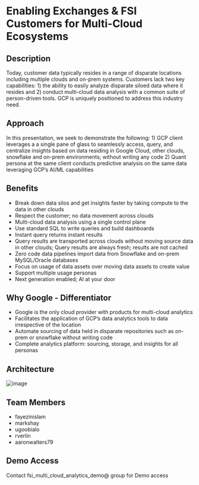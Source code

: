 # Enabling Exchanges & FSI Customers for Multi-Cloud Ecosystems

## Description
Today, customer data typically resides in a range of disparate locations including multiple clouds and on-prem systems. Customers lack two key capabilities: 1) the ability to easily analyze disparate siloed data where it resides and 2) conduct multi-cloud data analysis with a common suite of person-driven tools. GCP is uniquely positioned to address this industry need. 

## Approach
In this presentation, we seek to demonstrate the following: 1) GCP client leverages a a single pane of glass to seamlessly access, query, and centralize insights based on data residing in Google Cloud, other clouds, snowflake and on-prem environments; without writing any code 2) Quant persona at the same client conducts predictive analysis on the same data leveraging GCP’s AI/ML capabilities  

## Benefits
* Break down data silos and get insights faster by taking compute to the data in other clouds
* Respect the customer; no data movement across clouds
* Multi-cloud data analysis using a single control plane
* Use standard SQL to write queries and build dashboards
* Instant query returns instant results
* Query results are transported across clouds without moving source data in other clouds; Query results are always fresh; results are not cached
* Zero code data pipelines import data from Snowflake and on-prem MySQL/Oracle databases
* Focus on usage of data assets over moving data assets to create value
* Support multiple usage personas
* Next generation enabled; AI at your door

## Why Google - Differentiator
* Google is the only cloud provider with products for multi-cloud analytics
* Facilitates the application of GCP’s data analytics tools to data irrespective of the location
* Automate sourcing of data held in disparate repositories such as on-prem or snowflake without writing code
* Complete analytics platform: sourcing, storage, and insights for all personas

## Architecture
![image](https://user-images.githubusercontent.com/84876332/157295130-f8c9d8cd-c215-465e-95de-be5c06a0fcd2.png)

## Team Members
* fayezinislam
* markshay
* ugoobialo
* rverlin
* aaronwalters79

## Demo Access
Contact fsi_multi_cloud_analytics_demo@ group for Demo access


